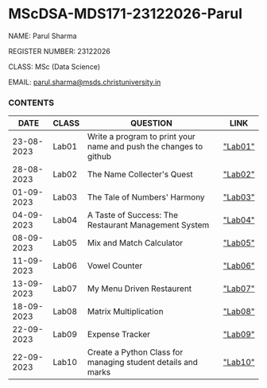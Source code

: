 # MScDSA-MDS171-23122026-Parul

NAME: Parul Sharma

REGISTER NUMBER: 23122026

CLASS: MSc (Data Science)

EMAIL: parul.sharma@msds.christuniversity.in

### **CONTENTS**

|DATE|CLASS|QUESTION|LINK|
|------------|--------|---------------------------------------------|------------------|
|23-08-2023|Lab01|Write a program to print your name and push the changes to github|["Lab01"](Lab01/Lab01.ipynb)
|28-08-2023|Lab02|The Name Collecter's Quest|["Lab02"](Lab02/Lab02.ipynb)
|01-09-2023|Lab03|The Tale of Numbers' Harmony|["Lab03"](Lab03/Lab03.ipynb)
|04-09-2023|Lab04|A Taste of Success: The Restaurant Management System|["Lab04"](Lab04/Lab04.ipynb)
|08-09-2023|Lab05|Mix and Match Calculator|["Lab05"](Lab05/Lab05.ipynb)
|11-09-2023|Lab06|Vowel Counter|["Lab06"](Lab06/Lab06.ipynb)
|13-09-2023|Lab07|My Menu Driven Restaurent|["Lab07"](Lab07/Lab07.ipynb)
|18-09-2023|Lab08|Matrix Multiplication|["Lab08"](Lab08/Lab08.ipynb)
|22-09-2023|Lab09|Expense Tracker|["Lab09"](Lab09/Lab09.ipynb)
|22-09-2023|Lab10|Create a Python Class for managing student details and marks|["Lab10"](Lab10/Lab10.ipynb)
